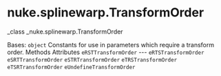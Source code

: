 # nuke.splinewarp.TransformOrder
_class _nuke.splinewarp.TransformOrder

Bases: `object`
Constants for use in parameters which require a transform order.
Methods
Attributes
`eRSTTransformOrder` ---
`eRTSTransformOrder`
`eSRTTransformOrder`
`eSTRTransformOrder`
`eTRSTransformOrder`
`eTSRTransformOrder`
`eUndefineTransformOrder`